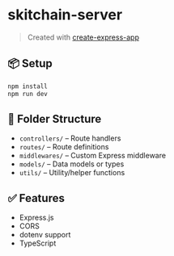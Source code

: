 # skitchain-server

> Created with [create-express-app](https://github.com/your-org/create-express-app)

## 📦 Setup

```bash
npm install
npm run dev
```

## 📁 Folder Structure

- `controllers/` – Route handlers
- `routes/` – Route definitions
- `middlewares/` – Custom Express middleware
- `models/` – Data models or types
- `utils/` – Utility/helper functions

## ✅ Features

- Express.js
- CORS
- dotenv support
- TypeScript

